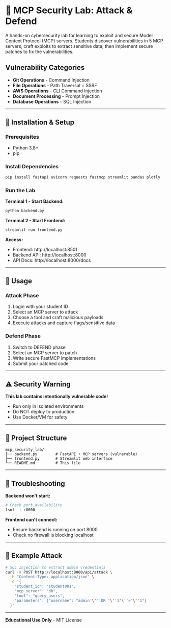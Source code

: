 # 🔐 MCP Security Lab: Attack & Defend

A hands-on cybersecurity lab for learning to exploit and secure Model Context Protocol (MCP) servers. Students discover vulnerabilities in 5 MCP servers, craft exploits to extract sensitive data, then implement secure patches to fix the vulnerabilities.

## Vulnerability Categories

- **Git Operations** - Command Injection
- **File Operations** - Path Traversal + SSRF
- **AWS Operations** - CLI Command Injection  
- **Document Processing** - Prompt Injection
- **Database Operations** - SQL Injection

---

## 🚀 Installation & Setup

### Prerequisites
- Python 3.8+
- pip

### Install Dependencies
```bash
pip install fastapi uvicorn requests fastmcp streamlit pandas plotly
```

### Run the Lab

**Terminal 1 - Start Backend:**
```bash
python backend.py
```

**Terminal 2 - Start Frontend:**
```bash
streamlit run frontend.py
```

**Access:**
- Frontend: http://localhost:8501
- Backend API: http://localhost:8000
- API Docs: http://localhost:8000/docs

---

## 🎯 Usage

### Attack Phase
1. Login with your student ID
2. Select an MCP server to attack
3. Choose a tool and craft malicious payloads
4. Execute attacks and capture flags/sensitive data

### Defend Phase
1. Switch to DEFEND phase
2. Select an MCP server to patch
3. Write secure FastMCP implementations
4. Submit your patched code

---

## ⚠️ Security Warning

**This lab contains intentionally vulnerable code!**
- Run only in isolated environments
- Do NOT deploy to production
- Use Docker/VM for safety

---

## 📁 Project Structure

```
mcp_security_lab/
├── backend.py        # FastAPI + MCP servers (vulnerable)
├── frontend.py       # Streamlit web interface
└── README.md         # This file
```

---

## 🔧 Troubleshooting

**Backend won't start:**
```bash
# Check port availability
lsof -i :8000
```

**Frontend can't connect:**
- Ensure backend is running on port 8000
- Check no firewall is blocking localhost

---

## 📖 Example Attack

```bash
# SQL Injection to extract admin credentials
curl -X POST http://localhost:8000/api/attack \
  -H "Content-Type: application/json" \
  -d '{
    "student_id": "student001",
    "mcp_server": "db",
    "tool": "query_users",
    "parameters": {"username": "admin'\'' OR '\''1'\''='\''1"}
  }'
```

---

**Educational Use Only** - MIT License
